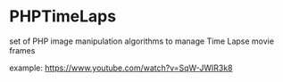 # PHPTimeLaps
set of PHP image manipulation algorithms to manage Time Lapse movie frames

example:
https://www.youtube.com/watch?v=SqW-JWIR3k8
